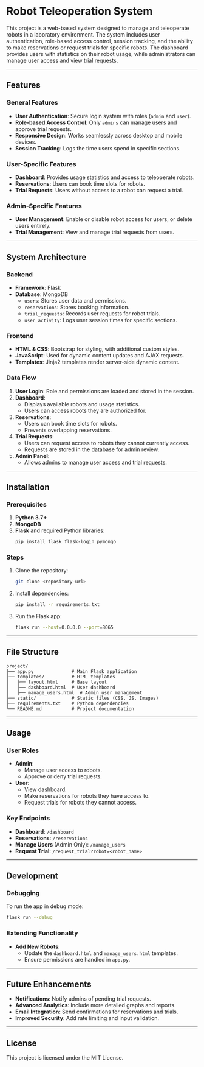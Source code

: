 # Robot Teleoperation System

This project is a web-based system designed to manage and teleoperate robots in a laboratory environment. The system includes user authentication, role-based access control, session tracking, and the ability to make reservations or request trials for specific robots. The dashboard provides users with statistics on their robot usage, while administrators can manage user access and view trial requests.

---

## Features

### General Features
- **User Authentication**: Secure login system with roles (`admin` and `user`).
- **Role-based Access Control**: Only `admins` can manage users and approve trial requests.
- **Responsive Design**: Works seamlessly across desktop and mobile devices.
- **Session Tracking**: Logs the time users spend in specific sections.

### User-Specific Features
- **Dashboard**: Provides usage statistics and access to teleoperate robots.
- **Reservations**: Users can book time slots for robots.
- **Trial Requests**: Users without access to a robot can request a trial.

### Admin-Specific Features
- **User Management**: Enable or disable robot access for users, or delete users entirely.
- **Trial Management**: View and manage trial requests from users.

---

## System Architecture

### Backend
- **Framework**: Flask
- **Database**: MongoDB
  - `users`: Stores user data and permissions.
  - `reservations`: Stores booking information.
  - `trial_requests`: Records user requests for robot trials.
  - `user_activity`: Logs user session times for specific sections.

### Frontend
- **HTML & CSS**: Bootstrap for styling, with additional custom styles.
- **JavaScript**: Used for dynamic content updates and AJAX requests.
- **Templates**: Jinja2 templates render server-side dynamic content.

### Data Flow
1. **User Login**: Role and permissions are loaded and stored in the session.
2. **Dashboard**:
   - Displays available robots and usage statistics.
   - Users can access robots they are authorized for.
3. **Reservations**:
   - Users can book time slots for robots.
   - Prevents overlapping reservations.
4. **Trial Requests**:
   - Users can request access to robots they cannot currently access.
   - Requests are stored in the database for admin review.
5. **Admin Panel**:
   - Allows admins to manage user access and trial requests.

---

## Installation

### Prerequisites
1. **Python 3.7+**
2. **MongoDB**
3. **Flask** and required Python libraries:
   ```bash
   pip install flask flask-login pymongo
   ```

### Steps
1. Clone the repository:
   ```bash
   git clone <repository-url>
   ```
2. Install dependencies:
   ```bash
   pip install -r requirements.txt
   ```
3. Run the Flask app:
   ```bash
   flask run --host=0.0.0.0 --port=8065
   ```

---

## File Structure

```
project/
├── app.py              # Main Flask application
├── templates/          # HTML templates
│   ├── layout.html     # Base layout
│   ├── dashboard.html  # User dashboard
│   ├── manage_users.html  # Admin user management
├── static/             # Static files (CSS, JS, Images)
├── requirements.txt    # Python dependencies
└── README.md           # Project documentation
```

---

## Usage

### User Roles
- **Admin**:
  - Manage user access to robots.
  - Approve or deny trial requests.
- **User**:
  - View dashboard.
  - Make reservations for robots they have access to.
  - Request trials for robots they cannot access.

### Key Endpoints
- **Dashboard**: `/dashboard`
- **Reservations**: `/reservations`
- **Manage Users** (Admin Only): `/manage_users`
- **Request Trial**: `/request_trial?robot=<robot_name>`

---

## Development

### Debugging
To run the app in debug mode:
```bash
flask run --debug
```

### Extending Functionality
- **Add New Robots**:
  - Update the `dashboard.html` and `manage_users.html` templates.
  - Ensure permissions are handled in `app.py`.

---

## Future Enhancements
- **Notifications**: Notify admins of pending trial requests.
- **Advanced Analytics**: Include more detailed graphs and reports.
- **Email Integration**: Send confirmations for reservations and trials.
- **Improved Security**: Add rate limiting and input validation.

---

## License
This project is licensed under the MIT License.
